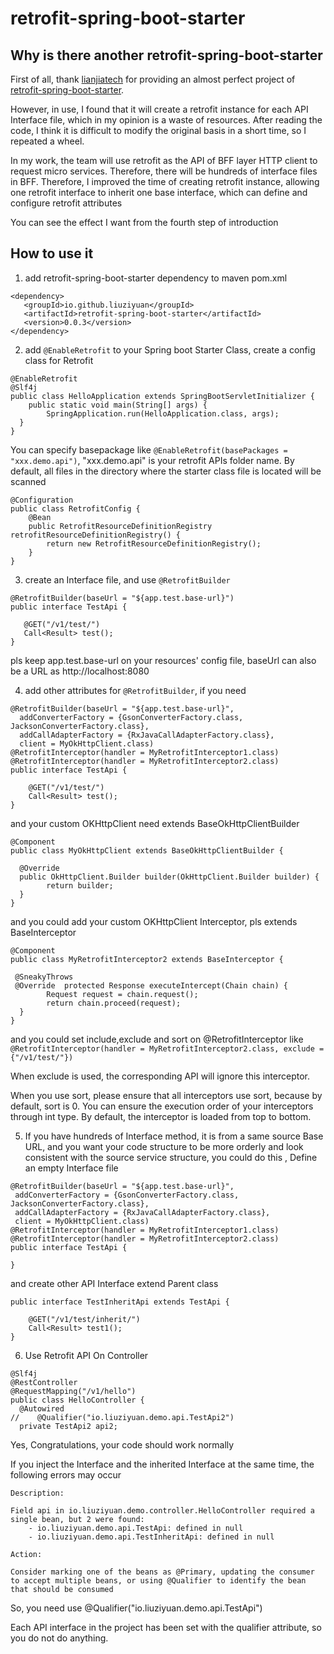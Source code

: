# retrofit-spring-boot-starter
## Why is there another retrofit-spring-boot-starter

First of all, thank [lianjiatech](https://github.com/LianjiaTech/retrofit-spring-boot-starter) for providing an almost perfect project of [retrofit-spring-boot-starter](https://github.com/LianjiaTech/retrofit-spring-boot-starter).

However, in use, I found that it will create a retrofit instance for each API Interface file, which in my opinion is a waste of resources. After reading the code, I think it is difficult to modify the original basis in a short time, so I repeated a wheel.

In my work, the team will use retrofit as the API of BFF layer HTTP client to request micro services. Therefore, there will be hundreds of interface files in BFF. Therefore, I improved the time of creating retrofit instance, allowing one retrofit interface to inherit one base interface, which can define and configure retrofit attributes

You can see the effect I want from the fourth step of introduction

## How to use it
1. add retrofit-spring-boot-starter dependency to maven pom.xml 
```
<dependency>
   <groupId>io.github.liuziyuan</groupId>
   <artifactId>retrofit-spring-boot-starter</artifactId>
   <version>0.0.3</version>
</dependency>
```
2. add `@EnableRetrofit` to your Spring boot Starter Class, create a config class for Retrofit
```
@EnableRetrofit  
@Slf4j  
public class HelloApplication extends SpringBootServletInitializer {  
    public static void main(String[] args) {  
        SpringApplication.run(HelloApplication.class, args);  
  }  
}
```
You can specify basepackage like `@EnableRetrofit(basePackages = "xxx.demo.api")`, "xxx.demo.api" is your retrofit APIs folder name. By default, all files in the directory where the starter class file is located will be scanned

```
@Configuration
public class RetrofitConfig {
    @Bean
    public RetrofitResourceDefinitionRegistry retrofitResourceDefinitionRegistry() {
        return new RetrofitResourceDefinitionRegistry();
    }
}

```
3. create an Interface file, and use `@RetrofitBuilder`
 ```
@RetrofitBuilder(baseUrl = "${app.test.base-url}")  
public interface TestApi {  
  
    @GET("/v1/test/")  
    Call<Result> test();  
}
```
pls keep app.test.base-url on your resources' config file,
baseUrl can also be a URL as http://localhost:8080

4. add other attributes for  `@RetrofitBuilder`, if you need
```
@RetrofitBuilder(baseUrl = "${app.test.base-url}",  
  addConverterFactory = {GsonConverterFactory.class, JacksonConverterFactory.class},  
  addCallAdapterFactory = {RxJavaCallAdapterFactory.class},  
  client = MyOkHttpClient.class)  
@RetrofitInterceptor(handler = MyRetrofitInterceptor1.class)  
@RetrofitInterceptor(handler = MyRetrofitInterceptor2.class)  
public interface TestApi {  
  
    @GET("/v1/test/")  
    Call<Result> test();  
}
```

and your custom OKHttpClient need extends BaseOkHttpClientBuilder
```
@Component
public class MyOkHttpClient extends BaseOkHttpClientBuilder {  
  
  @Override  
  public OkHttpClient.Builder builder(OkHttpClient.Builder builder) {  
        return builder;  
  }  
}
```
and you could add your custom OKHttpClient Interceptor, pls extends BaseInterceptor

```
@Component
public class MyRetrofitInterceptor2 extends BaseInterceptor {  
  
 @SneakyThrows  
 @Override  protected Response executeIntercept(Chain chain) {  
        Request request = chain.request();  
        return chain.proceed(request);  
  }  
}
```
and you could set include,exclude and sort on @RetrofitInterceptor like `@RetrofitInterceptor(handler = MyRetrofitInterceptor2.class, exclude = {"/v1/test/"})`

When exclude is used, the corresponding API will ignore this interceptor.

When you use sort, please ensure that all interceptors use sort, because by default, sort is 0. You can ensure the execution order of your interceptors through int type.
By default, the interceptor is loaded from top to bottom.

5. If you have hundreds of Interface method, it is from a same source Base URL, and you want your code structure to be more orderly and look consistent with the source service structure, you could do this ,
   Define an empty Interface file
 ```
@RetrofitBuilder(baseUrl = "${app.test.base-url}",  
  addConverterFactory = {GsonConverterFactory.class, JacksonConverterFactory.class},  
  addCallAdapterFactory = {RxJavaCallAdapterFactory.class},  
  client = MyOkHttpClient.class)  
@RetrofitInterceptor(handler = MyRetrofitInterceptor1.class)  
@RetrofitInterceptor(handler = MyRetrofitInterceptor2.class)  
public interface TestApi {  

}
```
and create other API Interface extend Parent class
```
public interface TestInheritApi extends TestApi {  
  
    @GET("/v1/test/inherit/")  
    Call<Result> test1();  
}
```
6. Use Retrofit API On Controller
```
@Slf4j  
@RestController  
@RequestMapping("/v1/hello")  
public class HelloController {  
  @Autowired  
//    @Qualifier("io.liuziyuan.demo.api.TestApi2")  
  private TestApi2 api2;
  ```

Yes, Congratulations, your code should work normally


If you inject the Interface and the inherited Interface at the same time, the following errors may occur

```
Description:

Field api in io.liuziyuan.demo.controller.HelloController required a single bean, but 2 were found:
	- io.liuziyuan.demo.api.TestApi: defined in null
	- io.liuziyuan.demo.api.TestInheritApi: defined in null

Action:

Consider marking one of the beans as @Primary, updating the consumer to accept multiple beans, or using @Qualifier to identify the bean that should be consumed
```
So, you need use @Qualifier("io.liuziyuan.demo.api.TestApi")

Each API interface in the project has been set with the qualifier attribute, so you do not do anything.

